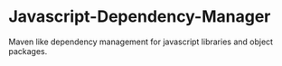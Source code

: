 Javascript-Dependency-Manager
=============================

Maven like dependency management for javascript libraries and object packages.
